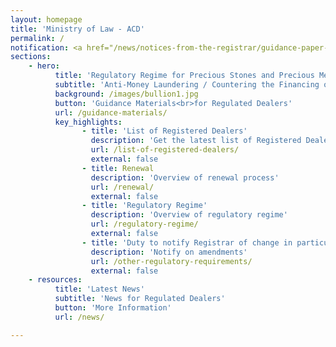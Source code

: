 ```yaml
---
layout: homepage
title: 'Ministry of Law - ACD'
permalink: /
notification: <a href="/news/notices-from-the-registrar/guidance-paper-issued-on-16-jun-2021" target="_blank">Sign up for Guidance Paper briefing now!</a>
sections:
    - hero:
          title: 'Regulatory Regime for Precious Stones and Precious Metals Dealers'
          subtitle: 'Anti-Money Laundering / Countering the Financing of Terrorism Division (ACD)'
          background: /images/bullion1.jpg
          button: 'Guidance Materials<br>for Regulated Dealers'
          url: /guidance-materials/
          key_highlights:
                - title: 'List of Registered Dealers'
                  description: 'Get the latest list of Registered Dealers in Singapore'
                  url: /list-of-registered-dealers/
                  external: false
                - title: Renewal
                  description: 'Overview of renewal process'
                  url: /renewal/
                  external: false
                - title: 'Regulatory Regime'
                  description: 'Overview of regulatory regime'
                  url: /regulatory-regime/
                  external: false
                - title: 'Duty to notify Registrar of change in particulars and circumstances'
                  description: 'Notify on amendments'
                  url: /other-regulatory-requirements/
                  external: false
    - resources:
          title: 'Latest News'
          subtitle: 'News for Regulated Dealers'
          button: 'More Information'
          url: /news/

---
```




